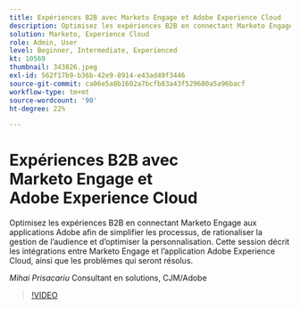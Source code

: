 ```yaml
---
title: Expériences B2B avec Marketo Engage et Adobe Experience Cloud
description: Optimisez les expériences B2B en connectant Marketo Engage aux applications Adobe afin de simplifier les processus, de rationaliser la gestion de l’audience et d’optimiser la personnalisation.
solution: Marketo, Experience Cloud
role: Admin, User
level: Beginner, Intermediate, Experienced
kt: 10569
thumbnail: 343826.jpeg
exl-id: 562f17b9-b36b-42e9-8914-e43ad49f3446
source-git-commit: ca06e5a8b1602a7bcfb83a43f529680a5a96bacf
workflow-type: tm+mt
source-wordcount: '90'
ht-degree: 22%

---
```


# Expériences B2B avec Marketo Engage et Adobe Experience Cloud

Optimisez les expériences B2B en connectant Marketo Engage aux applications Adobe afin de simplifier les processus, de rationaliser la gestion de l’audience et d’optimiser la personnalisation. Cette session décrit les intégrations entre Marketo Engage et l’application Adobe Experience Cloud, ainsi que les problèmes qui seront résolus.

*Mihai Prisacariu* Consultant en solutions, CJM/Adobe

>[!VIDEO](https://video.tv.adobe.com/v/343826/?quality=12&learn=on)
